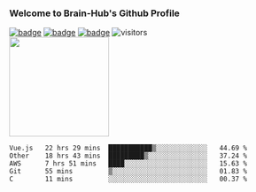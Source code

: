 ### Welcome to Brain-Hub's Github Profile
[![badge](https://img.shields.io/badge/Rootero%20Firmware-f39f37)](https://github.com/Brain-Hub/Rootero-Firmware)
[![badge](https://img.shields.io/badge/Rootero%20Dashboard-f39f37)](https://github.com/Brain-Hub/Rootero-Dashboard)
[![badge](https://img.shields.io/badge/Ganttlab-informational)](http://Brain-Hub.com:8282)
![visitors](https://visitor-badge.glitch.me/badge?page_id=Brain-Hub.Brain-Hub)
<br>
[<img height="180em" src="https://github-readme-stats.vercel.app/api?username=Brain-Hub&show_icons=true&hide_border=true&&count_private=true&include_all_commits=true" />](https://github.com/Brain-Hub?tab=projects)

<!--START_SECTION:waka-->
```text
Vue.js   22 hrs 29 mins  ███████████▒░░░░░░░░░░░░░   44.69 % 
Other    18 hrs 43 mins  █████████▒░░░░░░░░░░░░░░░   37.24 % 
AWS      7 hrs 51 mins   ████░░░░░░░░░░░░░░░░░░░░░   15.63 % 
Git      55 mins         ▒░░░░░░░░░░░░░░░░░░░░░░░░   01.83 % 
C        11 mins         ░░░░░░░░░░░░░░░░░░░░░░░░░   00.37 % 
```
<!--END_SECTION:waka-->

<!--
**Brain-Hub/Brain-Hub** is a ✨ _special_ ✨ repository because its `README.md` (this file) appears on your GitHub profile.

Here are some ideas to get you started:

- 🔭 I’m currently working on ...
- 🌱 I’m currently learning ...
- 👯 I’m looking to collaborate on ...
- 🤔 I’m looking for help with ...
- 💬 Ask me about ...
- 📫 How to reach me: ...
- 😄 Pronouns: ...
- ⚡ Fun fact: ...
-->
